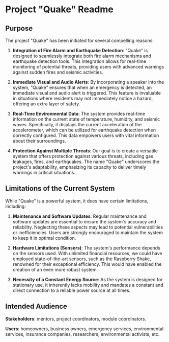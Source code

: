 # Project "Quake" Readme

## Purpose

The project "Quake" has been initiated for several compelling reasons:

1. **Integration of Fire Alarm and Earthquake Detection**: "Quake" is designed to seamlessly integrate both fire alarm mechanisms and earthquake detection tools. This integration allows for real-time monitoring of potential threats, providing users with advanced warnings against sudden fires and seismic activities.

2. **Immediate Visual and Audio Alerts**: By incorporating a speaker into the system, "Quake" ensures that when an emergency is detected, an immediate visual and audio alert is triggered. This feature is invaluable in situations where residents may not immediately notice a hazard, offering an extra layer of safety.

3. **Real-Time Environmental Data**: The system provides real-time information on the current state of temperature, humidity, and seismic waves. Specifically, it displays the current acceleration of the accelerometer, which can be utilized for earthquake detection when correctly configured. This data empowers users with vital information about their surroundings.

4. **Protection Against Multiple Threats**: Our goal is to create a versatile system that offers protection against various threats, including gas leakages, fires, and earthquakes. The name "Quake" underscores the project's adaptability, emphasizing its capacity to deliver timely warnings in critical situations.

## Limitations of the Current System

While "Quake" is a powerful system, it does have certain limitations, including:

1. **Maintenance and Software Updates**: Regular maintenance and software updates are essential to ensure the system's accuracy and reliability. Neglecting these aspects may lead to potential vulnerabilities or inefficiencies. Users are strongly encouraged to maintain the system to keep it in optimal condition.

2. **Hardware Limitations (Sensors)**: The system's performance depends on the sensors used. With unlimited financial resources, we could have employed state-of-the-art sensors, such as the Raspberry Shake, renowned for their exceptional efficiency. This would have enabled the creation of an even more robust system.

3. **Necessity of a Constant Energy Source**: As the system is designed for stationary use, it inherently lacks mobility and mandates a constant and direct connection to a reliable power source at all times.

## Intended Audience

**Stakeholders**: mentors, project coordinators, module coordinators.

**Users**: homeowners, business owners, emergency services, environmental services, insurance companies, researchers, environmental activists, etc.
